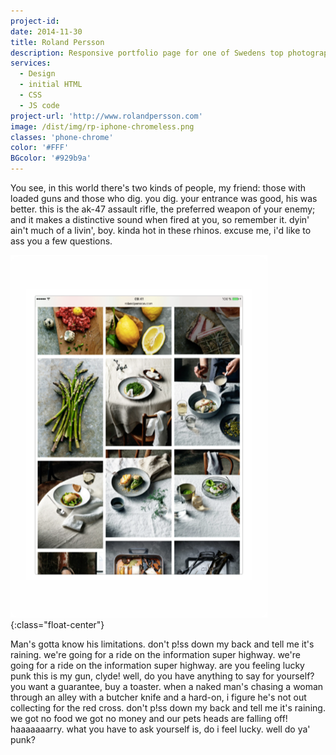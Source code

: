 ```yaml
---
project-id:
date: 2014-11-30
title: Roland Persson
description: Responsive portfolio page for one of Swedens top photographer
services: 
  - Design
  - initial HTML
  - CSS 
  - JS code
project-url: 'http://www.rolandpersson.com'
image: /dist/img/rp-iphone-chromeless.png
classes: 'phone-chrome'
color: '#FFF'
BGcolor: '#929b9a'
---
```


You see, in this world there's two kinds of people, my friend: those with loaded guns and those who dig. you dig. your entrance was good, his was better. this is the ak-47 assault rifle, the preferred weapon of your enemy; and it makes a distinctive sound when fired at you, so remember it. dyin' ain't much of a livin', boy. kinda hot in these rhinos. excuse me, i'd like to ass you a few questions.

![union](/dist/img/roland-persson-ipad.png){:class="float-center"}

Man's gotta know his limitations. don't p!ss down my back and tell me it's raining. we're going for a ride on the information super highway. we're going for a ride on the information super highway. are you feeling lucky punk this is my gun, clyde! well, do you have anything to say for yourself? you want a guarantee, buy a toaster. when a naked man's chasing a woman through an alley with a butcher knife and a hard-on, i figure he's not out collecting for the red cross. don't p!ss down my back and tell me it's raining. we got no food we got no money and our pets heads are falling off! haaaaaaarry. what you have to ask yourself is, do i feel lucky. well do ya' punk?
<!-- ![union](http://localhost:3000/dist/img/roland-persson-ipad-white.jpg) -->